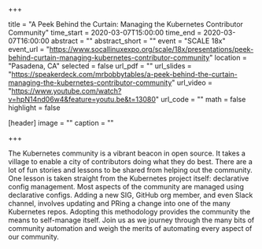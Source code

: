 +++

title = "A Peek Behind the Curtain: Managing the Kubernetes Contributor Community"
time_start = 2020-03-07T15:00:00
time_end = 2020-03-07T16:00:00
abstract = ""
abstract_short = ""
event = "SCALE 18x"
event_url = "https://www.socallinuxexpo.org/scale/18x/presentations/peek-behind-curtain-managing-kubernetes-contributor-community"
location = "Pasadena, CA"
selected = false
url_pdf = ""
url_slides = "https://speakerdeck.com/mrbobbytables/a-peek-behind-the-curtain-managing-the-kubernetes-contributor-community"
url_video = "https://www.youtube.com/watch?v=hpN14nd06w4&feature=youtu.be&t=13080"
url_code = ""
math = false
highlight = false

[header]
image = ""
caption = ""

+++

The Kubernetes community is a vibrant beacon in open source. It takes a village to enable a city of contributors doing what they do best. There are a lot of fun stories and lessons to be shared from helping out the community. One lesson is taken straight from the Kubernetes project itself: declarative config management. Most aspects of the community are managed using declarative configs. Adding a new SIG, GitHub org member, and even Slack channel, involves updating and PRing a change into one of the many Kubernetes repos. Adopting this methodology provides the community the means to self-manage itself. Join us as we journey through the many bits of community automation and weigh the merits of automating every aspect of our community.

